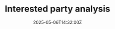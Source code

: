 ---
title: Interested party analysis
linkTitle: Interested party analysis
date: '2025-05-06T14:32:00Z'
weight: 1
description: Analysis of interested parties highlights their needs, expectations,
  and power dynamics, emphasizing the importance of managing relationships to achieve
  revenue targets and retain contracts while monitoring costs and ensuring timely
  delivery of goods and services.
draft: false
ref: interested-party-analysis
---